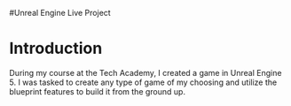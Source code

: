 #Unreal Engine Live Project

# Introduction
  During my course at the Tech Academy, I created a game in Unreal Engine 5. I was tasked to create any type of game of my choosing and utilize the blueprint features to build it from the ground up.




